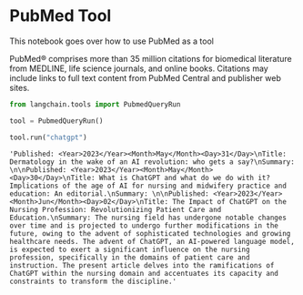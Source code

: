 # PubMed Tool

This notebook goes over how to use PubMed as a tool

PubMed® comprises more than 35 million citations for biomedical literature from MEDLINE, life science journals, and online books. Citations may include links to full text content from PubMed Central and publisher web sites.


```python
from langchain.tools import PubmedQueryRun
```


```python
tool = PubmedQueryRun()
```


```python
tool.run("chatgpt")
```




    'Published: <Year>2023</Year><Month>May</Month><Day>31</Day>\nTitle: Dermatology in the wake of an AI revolution: who gets a say?\nSummary: \n\nPublished: <Year>2023</Year><Month>May</Month><Day>30</Day>\nTitle: What is ChatGPT and what do we do with it? Implications of the age of AI for nursing and midwifery practice and education: An editorial.\nSummary: \n\nPublished: <Year>2023</Year><Month>Jun</Month><Day>02</Day>\nTitle: The Impact of ChatGPT on the Nursing Profession: Revolutionizing Patient Care and Education.\nSummary: The nursing field has undergone notable changes over time and is projected to undergo further modifications in the future, owing to the advent of sophisticated technologies and growing healthcare needs. The advent of ChatGPT, an AI-powered language model, is expected to exert a significant influence on the nursing profession, specifically in the domains of patient care and instruction. The present article delves into the ramifications of ChatGPT within the nursing domain and accentuates its capacity and constraints to transform the discipline.'




```python

```
